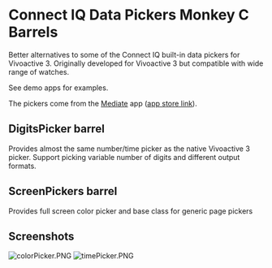 # Connect IQ Data Pickers Monkey C Barrels
Better alternatives to some of the Connect IQ built-in data pickers for Vivoactive 3. Originally developed for Vivoactive 3 but compatible with wide range of watches.

See demo apps for examples.

The pickers come from the [Mediate](https://github.com/vtrifonov-esfiddle/Meditate) app ([app store link](https://apps.garmin.com/en-US/apps/bed7ed4d-07ea-4600-b477-b8911670b64a)).

## DigitsPicker barrel
Provides almost the same number/time picker as the native Vivoactive 3 picker. Support picking variable number of digits and different output formats.

## ScreenPickers barrel
Provides full screen color picker and base class for generic page pickers

## Screenshots
![colorPicker.PNG](https://github.com/vtrifonov-esfiddle/ConnectIqDataPickers/tree/master/screenshots/colorPicker.PNG)
![timePicker.PNG](https://github.com/vtrifonov-esfiddle/ConnectIqDataPickers/tree/master/screenshots/timePicker.PNG)
